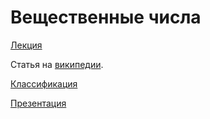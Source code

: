 # Вещественные числа 

[Лекция](../00-lectures/03-floating-point/lecture03.pdf)

Статья на [википедии](https://ru.wikipedia.org/wiki/%D0%A7%D0%B8%D1%81%D0%BB%D0%BE_%D0%BE%D0%B4%D0%B8%D0%BD%D0%B0%D1%80%D0%BD%D0%BE%D0%B9_%D1%82%D0%BE%D1%87%D0%BD%D0%BE%D1%81%D1%82%D0%B8).

[Классификация](http://steve.hollasch.net/cgindex/coding/ieeefloat.html)

[Презентация](http://www.cs.cmu.edu/afs/cs/academic/class/15213-f15/www/lectures/04-float.pdf)
